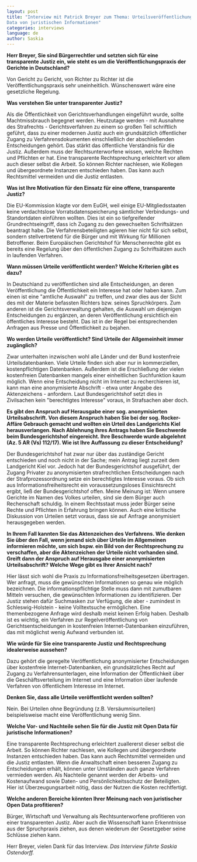 ```yaml
---
layout: post
title: "Interview mit Patrick Breyer zum Thema: Urteilsveröffentlichung und Open
Data von juristischen Informationen"
categories: interviews
language: de
author: Saskia
---
```


**Herr Breyer, Sie sind Bürgerrechtler und setzten sich für eine
transparente Justiz ein, wie steht es um die Veröffentlichungspraxis der
Gerichte in Deutschland?**

Von Gericht zu Gericht, von Richter zu Richter ist die
Veröffentlichungspraxis sehr uneinheitlich. Wünschenswert wäre eine
gesetzliche Regelung.

**Was verstehen Sie unter transparenter Justiz?**

Als die Öffentlichkeit von Gerichtsverhandlungen eingeführt wurde,
sollte Machtmissbrauch begegnet werden. Heutzutage werden - mit Ausnahme
des Strafrechts - Gerichtsverfahren zu einem so großen Teil schriftlich
geführt, dass zu einer modernen Justiz auch ein grundsätzlich
öffentlicher Zugang zu Verfahrensdokumenten einschließlich der
abschließenden Entscheidungen gehört. Das stärkt das öffentliche
Verständnis für die Justiz. Außerdem muss der Rechtsunterworfene wissen,
welche Rechten und Pflichten er hat. Eine transparente Rechtsprechung
erleichtert vor allem auch dieser selbst die Arbeit. So können Richter
nachlesen, wie Kollegen und übergeordnete Instanzen entschieden haben.
Das kann auch Rechtsmittel vermeiden und die Justiz entlasten.

**Was ist Ihre Motivation für den Einsatz für eine offene, transparente
Justiz?**

Die EU-Kommission klagte vor dem EuGH, weil einige EU-Mitgliedsstaaten
keine verdachtslose Vorratsdatenspeicherung sämtlicher Verbindungs- und
Standortdaten einführen wollten. Dies ist ein so tiefgreifender
Grundrechtseingriff, dass ich Zugang zu den gewechselten Schriftsätzen
beantragt habe. Die Verfahrensbeteiligten agieren hier nicht für sich
selbst, sondern stellvertretend für die Bürger und mit Wirkung für
Millionen Betroffener. Beim Europäischen Gerichtshof für Menschenrechte
gibt es bereits eine Regelung über den öffentlichen Zugang zu
Schriftsätzen auch in laufenden Verfahren.

**Wann müssen Urteile veröffentlicht werden? Welche Kriterien gibt es dazu?**

In Deutschland zu veröffentlichen sind alle Entscheidungen, an deren
Veröffentlichung die Öffentlichkeit ein Interesse hat oder haben kann.
Zum einen ist eine "amtliche Auswahl" zu treffen, und zwar dies aus der
Sicht des mit der Materie befassten Richters bzw. seines Spruchkörpers.
Zum anderen ist die Gerichtsverwaltung gehalten, die Auswahl um
diejenigen Entscheidungen zu ergänzen, an deren Veröffentlichung
ersichtlich ein öffentliches Interesse besteht. Das ist in der Regel bei
entsprechenden Anfragen aus Presse und Öffentlichkeit zu bejahen.

**Wo werden Urteile veröffentlicht? Sind Urteile der Allgemeinheit immer
zugänglich?**

Zwar unterhalten inzwischen wohl alle Länder und der Bund kostenfreie
Urteilsdatenbanken. Viele Urteile finden sich aber nur in kommerziellen,
kostenpflichtigen Datenbanken. Außerdem ist die Erschließung der vielen
kostenfreien Datenbanken mangels einer einheitlichen Suchfunktion kaum
möglich.
Wenn eine Entscheidung nicht im Internet zu recherchieren ist, kann man
eine anonymisierte Abschrift - etwa unter Angabe des Aktenzeichens -
anfordern. Laut Bundesgerichtshof setzt dies in Zivilsachen kein
"berechtigtes Interesse" voraus, in Strafsachen aber doch.

**Es gibt den Anspruch auf Herausgabe einer sog. anonymisierten
Urteilsabschrift. Von diesem Anspruch haben Sie bei der sog.
Rocker-Affäre Gebrauch gemacht und wollten ein Urteil des Landgerichts
Kiel herausverlangen. Nach Ablehnung ihres Antrags haben Sie Beschwerde
beim Bundesgerichtshof eingereicht. Ihre Beschwerde wurde abgelehnt (Az.
5 AR (Vs) 112/17). Wie ist Ihre Auffassung zu dieser Entscheidung?**

Der Bundesgerichtshof hat zwar nur über das zuständige Gericht
entschieden und noch nicht in der Sache; mein Antrag liegt zurzeit dem
Landgericht Kiel vor. Jedoch hat der Bundesgerichtshof ausgeführt, der
Zugang Privater zu anonymisierten strafrechtlichen Entscheidungen nach
der Strafprozessordnung setze ein berechtigtes Interesse voraus. Ob sich
aus Informationsfreiheitsrecht ein voraussetzungsloses Einsichtsrecht
ergibt, ließ der Bundesgerichtshof offen.
Meine Meinung ist: Wenn unsere Gerichte im Namen des Volkes urteilen,
sind sie dem Bürger auch Rechenschaft schuldig. In einem Rechtsstaat
muss jeder Bürger seine Rechte und Pflichten in Erfahrung bringen
können. Auch eine kritische Diskussion von Urteilen setzt voraus, dass
sie auf Anfrage anonymisiert herausgegeben werden.

**In Ihrem Fall kannten Sie das Aktenzeichen des Verfahrens. Wie denken
Sie über den Fall, wenn jemand sich über Urteile im Allgemeinen
informieren möchte, um sich bspw. ein Bild von der Rechtsprechung zu
verschaffen, aber die Aktenzeichen der Urteile nicht vorhanden sind.
Greift dann der Anspruch auf Herausgabe einer anonymisierten
Urteilsabschrift? Welche Wege gibt es Ihrer Ansicht nach?**

Hier lässt sich wohl die Praxis zu Informationsfreiheitsgesetzen
übertragen. Wer anfragt, muss die gewünschten Informationen so genau wie
möglich bezeichnen. Die informationspflichtige Stelle muss dann mit
zumutbaren Mitteln versuchen, die gewünschten Informationen zu
identifizieren. Der Justiz stehen dafür Suchmasken zur Verfügung, die
aber - zumindest in Schleswig-Holstein - keine Volltextsuche
ermöglichen. Eine themenbezogene Anfrage wird deshalb meist keinen
Erfolg haben. Deshalb ist es wichtig, ein Verfahren zur
Regelveröffentlichung von Gerichtsentscheidungen in kostenfreien
Internet-Datenbanken einzuführen, das mit möglichst wenig Aufwand
verbunden ist.

**Wie würde für Sie eine transparente Justiz und Rechtsprechung
idealerweise aussehen?**

Dazu gehört die geregelte Veröffentlichung anonymisierter Entscheidungen
über kostenfreie Internet-Datenbanken, ein grundsätzliches Recht auf
Zugang zu Verfahrensunterlagen, eine Information der Öffentlichkeit über
die Geschäftsverteilung im Internet und eine Information über laufende
Verfahren von öffentlichem Interesse im Internet.

**Denken Sie, dass alle Urteile veröffentlicht werden sollten?**

Nein. Bei Urteilen ohne Begründung (z.B. Versäumnisurteilen)
beispielsweise macht eine Veröffentlichung wenig Sinn.

**Welche Vor- und Nachteile sehen Sie für die Justiz mit Open Data für
juristische Informationen?**

Eine transparente Rechtsprechung erleichtert zuallererst dieser selbst
die Arbeit. So können Richter nachlesen, wie Kollegen und übergeordnete
Instanzen entschieden haben. Das kann auch Rechtsmittel vermeiden und
die Justiz entlasten. Wenn die Anwaltschaft einen besseren Zugang zu
Entscheidungen erhält, können unter Umständen auch ganze Verfahren
vermieden werden. Als Nachteile genannt werden der Arbeits- und
Kostenaufwand sowie Daten- und Persönlichkeitsschutz der Beteiligten.
Hier ist Überzeugungsarbeit nötig, dass der Nutzen die Kosten rechtfertigt.

**Welche anderen Bereiche könnten Ihrer Meinung nach von juristischer Open
Data profitieren?**

Bürger, Wirtschaft und Verwaltung als Rechtsunterworfene profitieren von
einer transparenten Justiz. Aber auch die Wissenschaft kann Erkenntnisse
aus der Spruchpraxis ziehen, aus denen wiederum der Gesetzgeber seine
Schlüsse ziehen kann.

Herr Breyer, vielen Dank für das Interview.
*Das Interview führte Saskia Ostendorff.*
